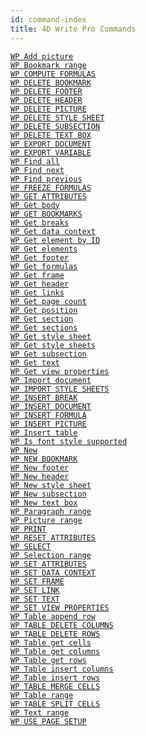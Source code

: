 ```yaml
---
id: command-index
title: 4D Write Pro Commands
---
```




[`WP Add picture`](../commands-legacy/wp-add-picture.md)<br/>
[`WP Bookmark range`](../commands-legacy/wp-bookmark-range.md)<br/>
[`WP COMPUTE FORMULAS`](../commands-legacy/wp-compute-formulas.md)<br/>
[`WP DELETE BOOKMARK`](../commands-legacy/wp-delete-bookmark.md)<br/>
[`WP DELETE FOOTER`](../commands-legacy/wp-delete-footer.md)<br/>
[`WP DELETE HEADER`](../commands-legacy/wp-delete-header.md)<br/>
[`WP DELETE PICTURE`](../commands-legacy/wp-delete-picture.md)<br/>
[`WP DELETE STYLE SHEET`](../commands-legacy/wp-delete-style-sheet.md)<br/>
[`WP DELETE SUBSECTION`](../commands-legacy/wp-delete-subsection.md)<br/>
[`WP DELETE TEXT BOX`](../commands-legacy/wp-delete-text-box.md)<br/>
[`WP EXPORT DOCUMENT`](../commands-legacy/wp-export-document.md)<br/>
[`WP EXPORT VARIABLE`](../commands-legacy/wp-export-variable.md)<br/>
[`WP Find all`](../commands-legacy/wp-find-all.md)<br/>
[`WP Find next`](../commands-legacy/wp-find-next.md)<br/>
[`WP Find previous`](../commands-legacy/wp-find-previous.md)<br/>
[`WP FREEZE FORMULAS`](../commands-legacy/wp-freeze-formulas.md)<br/>
[`WP GET ATTRIBUTES`](../commands-legacy/wp-get-attributes.md)<br/>
[`WP Get body`](../commands-legacy/wp-get-body.md)<br/>
[`WP GET BOOKMARKS`](../commands-legacy/wp-get-bookmarks.md)<br/>
[`WP Get breaks`](../commands-legacy/wp-get-breaks.md)<br/>
[`WP Get data context`](../commands-legacy/wp-get-data-context.md)<br/>
[`WP Get element by ID`](../commands-legacy/wp-get-element-by-id.md)<br/>
[`WP Get elements`](../commands-legacy/wp-get-elements.md)<br/>
[`WP Get footer`](../commands-legacy/wp-get-footer.md)<br/>
[`WP Get formulas`](../commands-legacy/wp-get-formulas.md)<br/>
[`WP Get frame`](../commands-legacy/wp-get-frame.md)<br/>
[`WP Get header`](../commands-legacy/wp-get-header.md)<br/>
[`WP Get links`](../commands-legacy/wp-get-links.md)<br/>
[`WP Get page count`](../commands-legacy/wp-get-page-count.md)<br/>
[`WP Get position`](../commands-legacy/wp-get-position.md)<br/>
[`WP Get section`](../commands-legacy/wp-get-section.md)<br/>
[`WP Get sections`](../commands-legacy/wp-get-sections.md)<br/>
[`WP Get style sheet`](../commands-legacy/wp-get-style-sheet.md)<br/>
[`WP Get style sheets`](../commands-legacy/wp-get-style-sheets.md)<br/>
[`WP Get subsection`](../commands-legacy/wp-get-subsection.md)<br/>
[`WP Get text`](../commands-legacy/wp-get-text.md)<br/>
[`WP Get view properties`](../commands-legacy/wp-get-view-properties.md)<br/>
[`WP Import document`](../commands-legacy/wp-import-document.md)<br/>
[`WP IMPORT STYLE SHEETS`](../commands-legacy/wp-import-style-sheets.md)<br/>
[`WP INSERT BREAK`](../commands-legacy/wp-insert-break.md)<br/>
[`WP INSERT DOCUMENT`](../commands-legacy/wp-insert-document.md)<br/>
[`WP INSERT FORMULA`](../commands-legacy/wp-insert-formula.md)<br/>
[`WP INSERT PICTURE`](../commands-legacy/wp-insert-picture.md)<br/>
[`WP Insert table`](../commands-legacy/wp-insert-table.md)<br/>
[`WP Is font style supported`](../commands-legacy/wp-is-font-style-supported.md)<br/>
[`WP New`](../commands-legacy/wp-new.md)<br/>
[`WP NEW BOOKMARK`](../commands-legacy/wp-new-bookmark.md)<br/>
[`WP New footer`](../commands-legacy/wp-new-footer.md)<br/>
[`WP New header`](../commands-legacy/wp-new-header.md)<br/>
[`WP New style sheet`](../commands-legacy/wp-new-style-sheet.md)<br/>
[`WP New subsection`](../commands-legacy/wp-new-subsection.md)<br/>
[`WP New text box`](../commands-legacy/wp-new-text-box.md)<br/>
[`WP Paragraph range`](../commands-legacy/wp-paragraph-range.md)<br/>
[`WP Picture range`](../commands-legacy/wp-picture-range.md)<br/>
[`WP PRINT`](../commands-legacy/wp-print.md)<br/>
[`WP RESET ATTRIBUTES`](../commands-legacy/wp-reset-attributes.md)<br/>
[`WP SELECT`](../commands-legacy/wp-select.md)<br/>
[`WP Selection range`](../commands-legacy/wp-selection-range.md)<br/>
[`WP SET ATTRIBUTES`](../commands-legacy/wp-set-attributes.md)<br/>
[`WP SET DATA CONTEXT`](../commands-legacy/wp-set-data-context.md)<br/>
[`WP SET FRAME`](../commands-legacy/wp-set-frame.md)<br/>
[`WP SET LINK`](../commands-legacy/wp-set-link.md)<br/>
[`WP SET TEXT`](../commands-legacy/wp-set-text.md)<br/>
[`WP SET VIEW PROPERTIES`](../commands-legacy/wp-set-view-properties.md)<br/>
[`WP Table append row`](../commands-legacy/wp-table-append-row.md)<br/>
[`WP TABLE DELETE COLUMNS`](../commands-legacy/wp-table-delete-columns.md)<br/>
[`WP TABLE DELETE ROWS`](../commands-legacy/wp-table-delete-rows.md)<br/>
[`WP Table get cells`](../commands-legacy/wp-table-get-cells.md)<br/>
[`WP Table get columns`](../commands-legacy/wp-table-get-columns.md)<br/>
[`WP Table get rows`](../commands-legacy/wp-table-get-rows.md)<br/>
[`WP Table insert columns`](../commands-legacy/wp-table-insert-columns.md)<br/>
[`WP Table insert rows`](../commands-legacy/wp-table-insert-rows.md)<br/>
[`WP TABLE MERGE CELLS`](../commands-legacy/wp-table-merge-cells.md)<br/>
[`WP Table range`](../commands-legacy/wp-table-range.md)<br/>
[`WP TABLE SPLIT CELLS`](../commands-legacy/wp-table-split-cells.md)<br/>
[`WP Text range`](../commands-legacy/wp-text-range.md)<br/>
[`WP USE PAGE SETUP`](../commands-legacy/wp-use-page-setup.md)<br/>